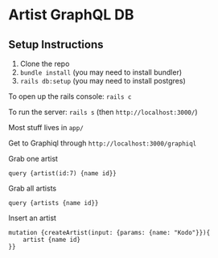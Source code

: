# Artist GraphQL DB

## Setup Instructions

1. Clone the repo
2. `bundle install` (you may need to install bundler)
3. `rails db:setup` (you may need to install postgres)

To open up the rails console: `rails c`

To run the server: `rails s` (then `http://localhost:3000/`)

Most stuff lives in `app/`

Get to Graphiql through `http://localhost:3000/graphiql`

Grab one artist

```
query {artist(id:7) {name id}}
```

Grab all artists

```
query {artists {name id}}
```

Insert an artist

```
mutation {createArtist(input: {params: {name: "Kodo"}}){
	artist {name id}
}}
```